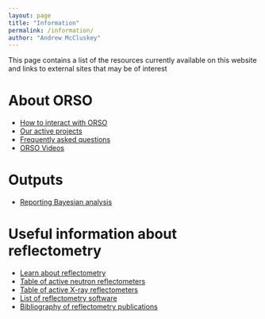 ```yaml
---
layout: page
title: "Information"
permalink: /information/
author: "Andrew McCluskey"
---
```


This page contains a list of the resources currently available on this website and links to external sites that may be of interest

# About ORSO

  * [How to interact with ORSO](../organisation_and_communication/how_to_participate.md)
  * [Our active projects](../projects)
  * [Frequently asked questions](./FAQ)
  * [ORSO Videos](./videos)

# Outputs

  * [Reporting Bayesian analysis](https://doi.org/10.1107/S1600576722011426)

# Useful information about reflectometry

  * [Learn about reflectometry](./learning)
  * [Table of active neutron reflectometers](./reflectometers)
  * [Table of active X-ray reflectometers](./xray_reflectometers)
  * [List of reflectometry software](./software)
  * [Bibliography of reflectometry publications](./bibliography)

<!--
* [Worldwide reflectometry activities](./activities)
-->
